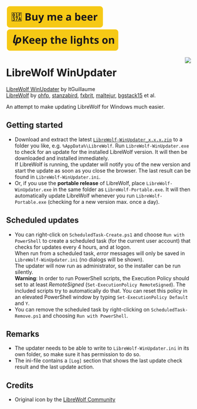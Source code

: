 <a href="https://buymeacoff.ee/ltGuillaume"><img title="Donate using Buy Me a Coffee" src="https://raw.githubusercontent.com/ltGuillaume/Resources/master/buybeer.svg"></a> <a href="https://liberapay.com/ltGuillaume/donate"><img title="Donate using Liberapay" src="https://raw.githubusercontent.com/ltGuillaume/Resources/master/liberapay.svg"></a>

<img src="https://raw.githubusercontent.com/ltGuillaume/LibreWolf-WinUpdater/master/LibreWolf-WinUpdater.ico" align="right"/>

# LibreWolf WinUpdater

[LibreWolf WinUpdater](https://github.com/ltGuillaume/LibreWolf-WinUpdater) by ltGuillaume  
[LibreWolf](https://librewolf.net) by [ohfp](https://gitlab.com/ohfp), [stanzabird](https://stanzabird.nl), [fxbrit](https://gitlab.com/fxbrit), [maltejur](https://gitlab.com/maltejur), [bgstack15](https://bgstack15.wordpress.com) et al.

An attempt to make updating LibreWolf for Windows much easier.

## Getting started
- Download and extract the latest [`LibreWolf-WinUpdater_x.x.x.zip`](https://github.com/ltGuillaume/LibreWolf-WinUpdater/releases) to a folder you like, e.g. `%AppData%\LibreWolf`. Run `LibreWolf-WinUpdater.exe` to check for an update for the installed LibreWolf version. It will then be downloaded and installed immediately.  
  If LibreWolf is running, the updater will notify you of the new version and start the update as soon as you close the browser. The last result can be found in `LibreWolf-WinUpdater.ini`.  
- Or, if you use the __portable release__ of LibreWolf, place `LibreWolf-WinUpdater.exe` in the same folder as `LibreWolf-Portable.exe`. It will then automatically update LibreWolf whenever you run `LibreWolf-Portable.exe` (checking for a new version max. once a day).  

## Scheduled updates
- You can right-click on `ScheduledTask-Create.ps1` and choose `Run with PowerShell` to create a scheduled task (for the current user account) that checks for updates every 4 hours, and at logon.  
  When run from a scheduled task, _error_ messages will only be saved in  `LibreWolf-WinUpdater.ini` (no dialogs will be shown).  
  The updater will now run as administrator, so the installer can be run silently.  
  __Warning__: In order to run PowerShell scripts, the Execution Policy should set to at least _RemoteSigned_ (`Set-ExecutionPolicy RemoteSigned`). The included scripts try to automatically do that. You can reset this policy in an elevated PowerShell window by typing `Set-ExecutionPolicy Default` and `Y`.
- You can remove the scheduled task by right-clicking on `ScheduledTask-Remove.ps1` and choosing `Run with PowerShell`.

## Remarks
- The updater needs to be able to write to `LibreWolf-WinUpdater.ini` in its own folder, so make sure it has permission to do so.
- The ini-file contains a `[Log]` section that shows the last update check result and the last update action.

## Credits
* Original icon by the [LibreWolf Community](https://gitlab.com/librewolf-community/branding/-/tree/master/icon)
